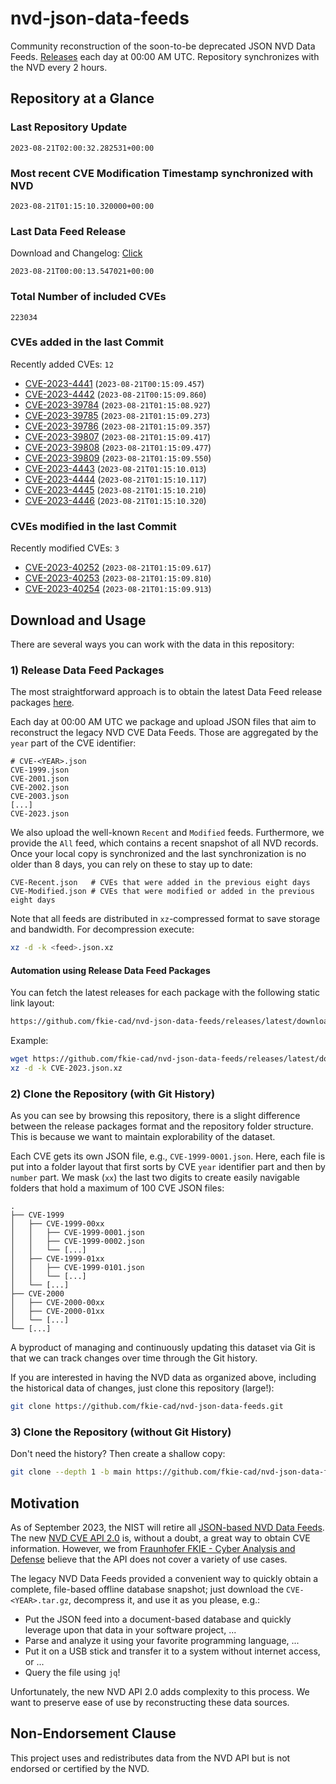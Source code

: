 # nvd-json-data-feeds

Community reconstruction of the soon-to-be deprecated JSON NVD Data Feeds. 
[Releases](https://github.com/fkie-cad/nvd-json-data-feeds/releases/latest) each day at 00:00 AM UTC.
Repository synchronizes with the NVD every 2 hours.

## Repository at a Glance

### Last Repository Update

```plain
2023-08-21T02:00:32.282531+00:00
```

### Most recent CVE Modification Timestamp synchronized with NVD

```plain
2023-08-21T01:15:10.320000+00:00
```

### Last Data Feed Release

Download and Changelog: [Click](https://github.com/fkie-cad/nvd-json-data-feeds/releases/latest)

```plain
2023-08-21T00:00:13.547021+00:00
```

### Total Number of included CVEs

```plain
223034
```

### CVEs added in the last Commit

Recently added CVEs: `12`

* [CVE-2023-4441](CVE-2023/CVE-2023-44xx/CVE-2023-4441.json) (`2023-08-21T00:15:09.457`)
* [CVE-2023-4442](CVE-2023/CVE-2023-44xx/CVE-2023-4442.json) (`2023-08-21T00:15:09.860`)
* [CVE-2023-39784](CVE-2023/CVE-2023-397xx/CVE-2023-39784.json) (`2023-08-21T01:15:08.927`)
* [CVE-2023-39785](CVE-2023/CVE-2023-397xx/CVE-2023-39785.json) (`2023-08-21T01:15:09.273`)
* [CVE-2023-39786](CVE-2023/CVE-2023-397xx/CVE-2023-39786.json) (`2023-08-21T01:15:09.357`)
* [CVE-2023-39807](CVE-2023/CVE-2023-398xx/CVE-2023-39807.json) (`2023-08-21T01:15:09.417`)
* [CVE-2023-39808](CVE-2023/CVE-2023-398xx/CVE-2023-39808.json) (`2023-08-21T01:15:09.477`)
* [CVE-2023-39809](CVE-2023/CVE-2023-398xx/CVE-2023-39809.json) (`2023-08-21T01:15:09.550`)
* [CVE-2023-4443](CVE-2023/CVE-2023-44xx/CVE-2023-4443.json) (`2023-08-21T01:15:10.013`)
* [CVE-2023-4444](CVE-2023/CVE-2023-44xx/CVE-2023-4444.json) (`2023-08-21T01:15:10.117`)
* [CVE-2023-4445](CVE-2023/CVE-2023-44xx/CVE-2023-4445.json) (`2023-08-21T01:15:10.210`)
* [CVE-2023-4446](CVE-2023/CVE-2023-44xx/CVE-2023-4446.json) (`2023-08-21T01:15:10.320`)


### CVEs modified in the last Commit

Recently modified CVEs: `3`

* [CVE-2023-40252](CVE-2023/CVE-2023-402xx/CVE-2023-40252.json) (`2023-08-21T01:15:09.617`)
* [CVE-2023-40253](CVE-2023/CVE-2023-402xx/CVE-2023-40253.json) (`2023-08-21T01:15:09.810`)
* [CVE-2023-40254](CVE-2023/CVE-2023-402xx/CVE-2023-40254.json) (`2023-08-21T01:15:09.913`)


## Download and Usage

There are several ways you can work with the data in this repository:

### 1) Release Data Feed Packages

The most straightforward approach is to obtain the latest Data Feed release packages [here](https://github.com/fkie-cad/nvd-json-data-feeds/releases/latest).

Each day at 00:00 AM UTC we package and upload JSON files that aim to reconstruct the legacy NVD CVE Data Feeds.
Those are aggregated by the `year` part of the CVE identifier:

```
# CVE-<YEAR>.json
CVE-1999.json
CVE-2001.json
CVE-2002.json
CVE-2003.json
[...]
CVE-2023.json
```

We also upload the well-known `Recent` and `Modified` feeds.
Furthermore, we provide the `All` feed, which contains a recent snapshot of all NVD records.
Once your local copy is synchronized and the last synchronization is no older than 8 days, you can rely on these to stay up to date:

```plain
CVE-Recent.json   # CVEs that were added in the previous eight days
CVE-Modified.json # CVEs that were modified or added in the previous eight days
```

Note that all feeds are distributed in `xz`-compressed format to save storage and bandwidth.
For decompression execute:

```sh
xz -d -k <feed>.json.xz
```


#### Automation using Release Data Feed Packages

You can fetch the latest releases for each package with the following static link layout:

```sh
https://github.com/fkie-cad/nvd-json-data-feeds/releases/latest/download/CVE-<YEAR>.json.xz
```

Example:

```sh
wget https://github.com/fkie-cad/nvd-json-data-feeds/releases/latest/download/CVE-2023.json.xz
xz -d -k CVE-2023.json.xz
```

### 2) Clone the Repository (with Git History)

As you can see by browsing this repository, there is a slight difference between the release packages format and the repository folder structure.
This is because we want to maintain explorability of the dataset.

Each CVE gets its own JSON file, e.g., `CVE-1999-0001.json`.
Here, each file is put into a folder layout that first sorts by CVE `year` identifier part and then by `number` part.
We mask (`xx`) the last two digits to create easily navigable folders that hold a maximum of 100 CVE JSON files:

```plain
.
├── CVE-1999
│   ├── CVE-1999-00xx
│   │   ├── CVE-1999-0001.json
│   │   ├── CVE-1999-0002.json
│   │   └── [...]
│   ├── CVE-1999-01xx
│   │   ├── CVE-1999-0101.json
│   │   └── [...]
│   └── [...]
├── CVE-2000
│   ├── CVE-2000-00xx
│   ├── CVE-2000-01xx
│   └── [...]
└── [...]
```

A byproduct of managing and continuously updating this dataset via Git is that we can track changes over time through the Git history.

If you are interested in having the NVD data as organized above, including the historical data of changes, just clone this repository (large!):

```sh
git clone https://github.com/fkie-cad/nvd-json-data-feeds.git
```

### 3) Clone the Repository (without Git History)

Don't need the history? Then create a shallow copy:

```sh
git clone --depth 1 -b main https://github.com/fkie-cad/nvd-json-data-feeds.git
```

## Motivation

As of September 2023, the NIST will retire all [JSON-based NVD Data Feeds](https://nvd.nist.gov/vuln/data-feeds#divRetirementBanner-1).
The new [NVD CVE API 2.0](https://nvd.nist.gov/developers/vulnerabilities) is, without a doubt, a great way to obtain CVE information.
However, we from [Fraunhofer FKIE - Cyber Analysis and Defense](https://www.fkie.fraunhofer.de/en/departments/cad.html) believe that the API does not cover a variety of use cases.

The legacy NVD Data Feeds provided a convenient way to quickly obtain a complete, file-based offline database snapshot; just download the `CVE-<YEAR>.tar.gz`, decompress it, and use it as you please, e.g.:

* Put the JSON feed into a document-based database and quickly leverage upon that data in your software project, ...
* Parse and analyze it using your favorite programming language, ...
* Put it on a USB stick and transfer it to a system without internet access, or ...
* Query the file using `jq`!

Unfortunately, the new NVD API 2.0 adds complexity to this process.
We want to preserve ease of use by reconstructing these data sources.

## Non-Endorsement Clause

This project uses and redistributes data from the NVD API but is not endorsed or certified by the NVD.